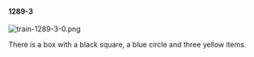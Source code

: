 #### 1289-3
![train-1289-3-0.png](https://github.com/lil-lab/nlvr/raw/master/nlvr/train/images/44/train-1289-3-0.png "train-1289-3-0.png")

There is a box with a black square, a blue circle and three yellow items.